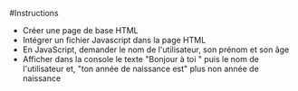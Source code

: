 #Instructions
- Créer une page de base HTML
- Intégrer un fichier Javascript dans la page HTML
- En JavaScript, demander le nom de l'utilisateur, son prénom et son âge
- Afficher dans la console le texte "Bonjour à toi " puis le nom de l'utilisateur et, "ton année de naissance est" plus non année de naissance
